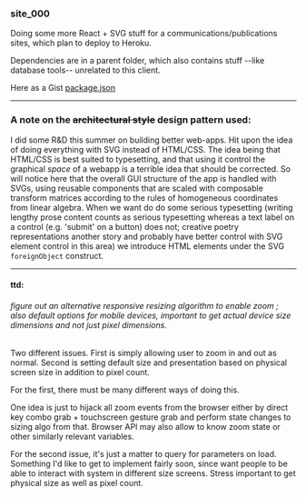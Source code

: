 

### site_000

Doing some more React + SVG stuff for a communications/publications sites, which plan to deploy to Heroku.

Dependencies are in a parent folder, which also contains stuff --like database tools-- unrelated to this client.

Here as a Gist [package.json](https://gist.github.com/kulicuu/f47ab8ec7f9f1933ee9b)

________________________________

### A note on the ~~architectural style~~ design pattern used:

I did some R&D this summer on building better web-apps.  Hit upon the idea of doing everything with SVG instead of HTML/CSS.  The idea being that HTML/CSS is best suited to typesetting, and that using it control the graphical _space_ of a webapp is a terrible idea that should be corrected.  So will notice here that the overall GUI structure of the app is handled with SVGs, using reusable components that are scaled with composable transform matrices according to the rules of homogeneous coordinates from linear algebra.  When we want do do some serious typesetting (writing lengthy prose content counts as serious typesetting whereas a text label on a control (e.g. 'submit' on a button) does not; creative poetry representations another story and probably have better control with SVG element control in this area) we introduce HTML elements under the SVG `foreignObject` construct.

________________________



#### ttd:

###### figure out an alternative responsive resizing algorithm to enable zoom ; also default options for mobile devices, important to get actual device size dimensions and not just pixel dimensions.

Two different issues.  First is simply allowing user to zoom in and out as normal.  Second is setting default size and presentation based on physical screen size in addition to pixel count.

For the first, there must be many different ways of doing this.  

One idea is just to hijack all zoom events from the browser either by direct key combo grab + touchscreen gesture grab and perform state changes to sizing algo from that.  Browser API may also allow to know zoom state or other similarly relevant variables.

For the second issue, it's just a matter to query for parameters on load.  Something I'd like to get to implement fairly soon, since want people to be able to interact with system in different size screens.  Stress important to get physical size as well as pixel count.

